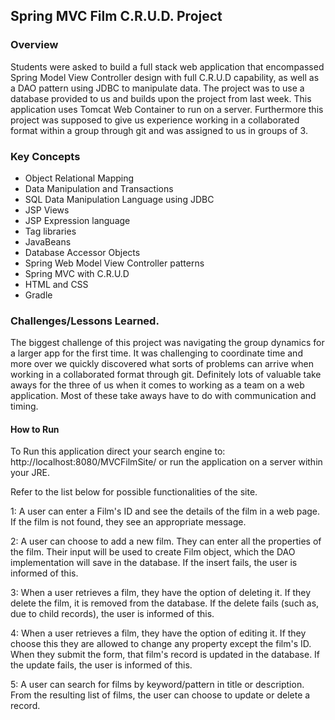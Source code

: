 ## Spring MVC Film C.R.U.D. Project

### Overview
Students were asked to build a full stack web application that encompassed Spring Model View Controller design with full C.R.U.D capability, as well as a DAO pattern using JDBC to manipulate data. The project was to use a database provided to us and builds upon the project from last week. This application uses Tomcat Web Container to run on a server. Furthermore this project was supposed to give us experience working in a collaborated format within a group through git and was assigned to us in groups of 3.

### Key Concepts

* Object Relational Mapping
* Data Manipulation and Transactions
* SQL Data Manipulation Language using JDBC
* JSP Views
* JSP Expression language
* Tag libraries
* JavaBeans
* Database Accessor Objects
* Spring Web Model View Controller patterns
* Spring MVC with C.R.U.D
* HTML and CSS
* Gradle

### Challenges/Lessons Learned.
The biggest challenge of this project was navigating the group dynamics for a larger app for the first time. It was challenging to coordinate time and more over we quickly discovered what sorts of problems can arrive when working in a collaborated format through git. Definitely lots of valuable take aways for the three of us when it comes to working as a team on a web application. Most of these take aways have to do with communication and timing.


#### How to Run
To Run this application direct your search engine to: http://localhost:8080/MVCFilmSite/
or run the application on a server within your JRE.

Refer to the list below for possible functionalities of the site.

 1:
A user can enter a Film's ID and see the details of the film in a web page. If the film is not found, they see an appropriate message.

 2:
A user can choose to add a new film. They can enter all the properties of the film. Their input will be used to create Film object, which the DAO implementation will save in the database. If the insert fails, the user is informed of this.

 3:
When a user retrieves a film, they have the option of deleting it. If they delete the film, it is removed from the database. If the delete fails (such as, due to child records), the user is informed of this.

 4:
When a user retrieves a film, they have the option of editing it. If they choose this they are allowed to change any property except the film's ID. When they submit the form, that film's record is updated in the database. If the update fails, the user is informed of this.

 5:
A user can search for films by keyword/pattern in title or description. From the resulting list of films, the user can choose to update or delete a record.

